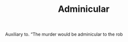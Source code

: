 ---
title: Adminicular
letter: A
permalink: "/definitions/adminicular.html"
body: Auxiliary to. “The murder would be adminicular to the rob
published_at: '2018-07-07'
layout: post
---